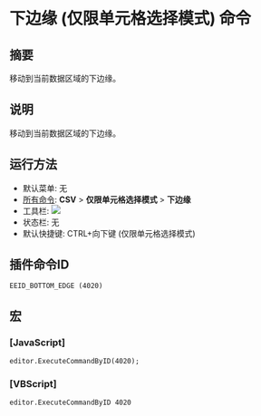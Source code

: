 # 下边缘 (仅限单元格选择模式) 命令

## 摘要

移动到当前数据区域的下边缘。

## 说明

移动到当前数据区域的下边缘。

## 运行方法

- 默认菜单: 无
- [所有命令](../tools/all_commands): **CSV** \> **仅限单元格选择模式** \> **下边缘**
- 工具栏: ![](../../images/cell_selection_mode..png)
- 状态栏: 无
- 默认快捷键: CTRL+向下键 (仅限单元格选择模式)

## 插件命令ID

```
EEID_BOTTOM_EDGE (4020)
```

## 宏

### \[JavaScript\]

```
editor.ExecuteCommandByID(4020);
```

### \[VBScript\]

```
editor.ExecuteCommandByID 4020
```
